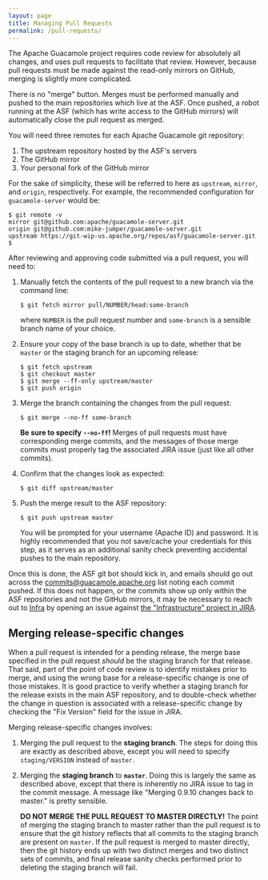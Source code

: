 ```yaml
---
layout: page 
title: Managing Pull Requests
permalink: /pull-requests/
---
```


The Apache Guacamole project requires code review for absolutely all changes,
and uses pull requests to facilitate that review. However, because pull 
requests must be made against the read-only mirrors on GitHub, merging is
slightly more complicated.

There is no "merge" button. Merges must be performed manually and pushed to the
main repositories which live at the ASF. Once pushed, a robot running at the
ASF (which has write access to the GitHub mirrors) will automatically close
the pull request as merged.

You will need three remotes for each Apache Guacamole git repository:

1. The upstream repository hosted by the ASF's servers
2. The GitHub mirror
3. Your personal fork of the GitHub mirror

For the sake of simplicity, these will be referred to here as `upstream`,
`mirror`, and `origin`, respectively. For example, the recommended
configuration for `guacamole-server` would be:

    $ git remote -v
    mirror git@github.com:apache/guacamole-server.git
    origin git@github.com:mike-jumper/guacamole-server.git
    upstream https://git-wip-us.apache.org/repos/asf/guacamole-server.git
    $

After reviewing and approving code submitted via a pull request, you will need
to:

1. Manually fetch the contents of the pull request to a new branch via the
   command line:

       $ git fetch mirror pull/NUMBER/head:some-branch

   where `NUMBER` is the pull request number and `some-branch` is a sensible
   branch name of your choice.

2. Ensure your copy of the base branch is up to date, whether that be `master`
   or the staging branch for an upcoming release:

       $ git fetch upstream
       $ git checkout master
       $ git merge --ff-only upstream/master
       $ git push origin

3. Merge the branch containing the changes from the pull request:

       $ git merge --no-ff some-branch

   **Be sure to specify `--no-ff`!** Merges of pull requests must have
   corresponding merge commits, and the messages of those merge commits must
   properly tag the associated JIRA issue (just like all other commits).

4. Confirm that the changes look as expected:

       $ git diff upstream/master

5. Push the merge result to the ASF repository:

       $ git push upstream master

   You will be prompted for your username (Apache ID) and password. It is
   highly recommended that you not save/cache your credentials for this step,
   as it serves as an additional sanity check preventing accidental pushes to
   the main repository.

Once this is done, the ASF git bot should kick in, and emails should go out
across the <commits@guacamole.apache.org> list noting each commit
pushed. If this does not happen, or the commits show up only within the ASF
repositories and not the GitHub mirrors, it may be necessary to reach out to
[Infra](https://www.apache.org/dev/infrastructure.html) by opening an issue
against [the "Infrastructure" project in
JIRA](https://issues.apache.org/jira/browse/INFRA/).

Merging release-specific changes
--------------------------------

When a pull request is intended for a pending release, the merge base specified
in the pull request *should* be the staging branch for that release. That said,
part of the point of code review is to identify mistakes prior to merge, and
using the wrong base for a release-specific change is one of those mistakes. It
is good practice to verify whether a staging branch for the release exists in
the main ASF repository, and to double-check whether the change in question is
associated with a release-specific change by checking the "Fix Version" field
for the issue in JIRA.

Merging release-specific changes involves:

1. Merging the pull request to the **staging branch**. The steps for doing this
   are exactly as described above, except you will need to specify
   `staging/VERSION` instead of `master`.

2. Merging the **staging branch** to **`master`**. Doing this is largely the
   same as described above, except that there is inherently no JIRA issue to
   tag in the commit message. A message like "Merging 0.9.10 changes back to
   master." is pretty sensible.

   **DO NOT MERGE THE PULL REQUEST TO MASTER DIRECTLY!** The point of merging
   the staging branch to master rather than the pull request is to ensure that
   the git history reflects that all commits to the staging branch are present
   on `master`. If the pull request is merged to master directly, then the git
   history ends up with two distinct merges and two distinct sets of commits,
   and final release sanity checks performed prior to deleting the staging
   branch will fail.

